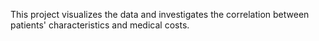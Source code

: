 This project visualizes the data and investigates the correlation between patients' characteristics and medical costs.
